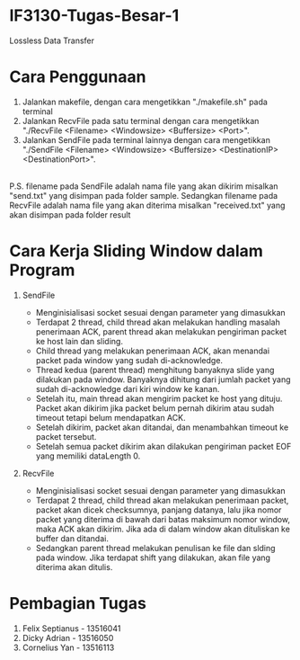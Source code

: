 # IF3130-Tugas-Besar-1
Lossless Data Transfer

# Cara Penggunaan

1. Jalankan makefile, dengan cara mengetikkan "./makefile.sh" pada terminal
2. Jalankan RecvFile pada satu terminal dengan cara mengetikkan "./RecvFile &lt;Filename&gt; &lt;Windowsize&gt; &lt;Buffersize&gt; &lt;Port&gt;".
3. Jalankan SendFile pada terminal lainnya dengan cara mengetikkan "./SendFile &lt;Filename&gt; &lt;Windowsize&gt; &lt;Buffersize&gt; &lt;DestinationIP&gt; &lt;DestinationPort&gt;".
<br/>
P.S. filename pada SendFile adalah nama file yang akan dikirim misalkan "send.txt" yang disimpan pada folder sample. Sedangkan filename pada RecvFile adalah nama file yang akan diterima misalkan "received.txt" yang akan disimpan pada folder result   

# Cara Kerja Sliding Window dalam Program
1. SendFile
    - Menginisialisasi socket sesuai dengan parameter yang dimasukkan
    - Terdapat 2 thread, child thread akan melakukan handling masalah penerimaan ACK, parent thread akan melakukan pengiriman packet ke host lain dan sliding.
    - Child thread yang melakukan penerimaan ACK, akan menandai packet pada window yang sudah di-acknowledge. 
    - Thread kedua (parent thread) menghitung banyaknya slide yang dilakukan pada window. Banyaknya dihitung dari jumlah packet yang sudah di-acknowledge dari kiri window ke kanan. 
    - Setelah itu, main thread akan mengirim packet ke host yang dituju. Packet akan dikirim jika packet belum pernah dikirim atau sudah timeout tetapi belum mendapatkan ACK.
    - Setelah dikirim, packet akan ditandai, dan menambahkan timeout ke packet tersebut.
    - Setelah semua packet dikirim akan dilakukan pengiriman packet EOF yang memiliki dataLength 0.

2. RecvFile
    - Menginisialisasi socket sesuai dengan parameter yang dimasukkan
    - Terdapat 2 thread, child thread akan melakukan penerimaan packet, packet akan dicek checksumnya, panjang datanya, lalu jika nomor packet yang diterima di bawah dari batas maksimum nomor window, maka ACK akan dikirim. Jika ada di dalam window akan dituliskan ke buffer dan ditandai.
    - Sedangkan parent thread melakukan penulisan ke file dan slding pada window. Jika terdapat shift yang dilakukan, akan file yang diterima akan ditulis.

# Pembagian Tugas
1. Felix Septianus - 13516041
2. Dicky Adrian - 13516050
3. Cornelius Yan - 13516113